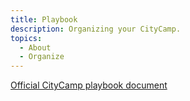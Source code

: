 ```yaml
---
title: Playbook
description: Organizing your CityCamp.
topics:
  - About
  - Organize
---
```


[Official CityCamp playbook document](https://docs.google.com/document/d/1nvZp2fcV7bS8S-HFZEJxuJyqAmRVNXaqf5Rt2RGuSQQ/edit?usp=sharing)